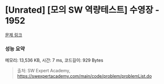 # [Unrated] [모의 SW 역량테스트] 수영장 - 1952 

[문제 링크](https://swexpertacademy.com/main/code/problem/problemDetail.do?contestProbId=AV5PpFQaAQMDFAUq) 

### 성능 요약

메모리: 13,536 KB, 시간: 7 ms, 코드길이: 929 Bytes



> 출처: SW Expert Academy, https://swexpertacademy.com/main/code/problem/problemList.do